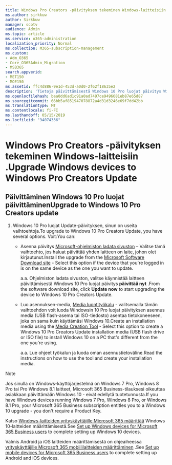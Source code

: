 ```yaml
---
title: Windows Pro Creators -päivityksen tekeminen Windows-laitteisiin .
ms.author: sirkkuw
author: Sirkkuw
manager: scotv
audience: Admin
ms.topic: article
ms.service: o365-administration
localization_priority: Normal
ms.collection: M365-subscription-management
ms.custom:
- Adm_O365
- Core_O365Admin_Migration
- MSB365
search.appverid:
- MET150
- MOE150
ms.assetid: ffc4d886-9e1d-453d-a0d0-2f62f18635e2
description: 'Tietoja päivittämisestä Windows 10 Pro luojat päivitys Windows-laitteet. '
ms.openlocfilehash: baa0dd6ad1c91a0ad7497ce9496681eb87e65d87
ms.sourcegitcommit: 66bb5af851947078872a4d31d3246e69f7dd42bb
ms.translationtype: MT
ms.contentlocale: fi-FI
ms.lasthandoff: 05/15/2019
ms.locfileid: "34074336"
---
```

# <a name="upgrade-windows-devices-to-windows-pro-creators-update"></a><span data-ttu-id="1680b-103">Windows Pro Creators -päivityksen tekeminen Windows-laitteisiin .</span><span class="sxs-lookup"><span data-stu-id="1680b-103">Upgrade Windows devices to Windows Pro Creators Update</span></span>

## <a name="upgrade-to-windows-10-pro-creators-update"></a><span data-ttu-id="1680b-104">Päivittäminen Windows 10 Pro luojat päivittäminen</span><span class="sxs-lookup"><span data-stu-id="1680b-104">Upgrade to Windows 10 Pro Creators update</span></span>
  
1. <span data-ttu-id="1680b-105">Windows 10 Pro luojat Update-päivityksen, sinun on useita vaihtoehtoja.</span><span class="sxs-lookup"><span data-stu-id="1680b-105">To upgrade to Windows 10 Pro Creators Update, you have several options.</span></span> <span data-ttu-id="1680b-106">Voit:</span><span class="sxs-lookup"><span data-stu-id="1680b-106">You can:</span></span>
    
    - <span data-ttu-id="1680b-107">Asenna päivitys [Microsoft-ohjelmiston ladata sivuston](https://go.microsoft.com/fwlink/?LinkID=836951 ) – Valitse tämä vaihtoehto, jos haluat päivittää yhden laitteen on laite, johon olet kirjautunut.</span><span class="sxs-lookup"><span data-stu-id="1680b-107">Install the upgrade from the [Microsoft Software Download site](https://go.microsoft.com/fwlink/?LinkID=836951 ) - Select this option if the device that you're logged in is on the same device as the one you want to update.</span></span>
    
      <span data-ttu-id="1680b-108">a.</span><span class="sxs-lookup"><span data-stu-id="1680b-108">a.</span></span> <span data-ttu-id="1680b-109">Ohjelmiston ladata sivuston, valitse käynnistää laitteen päivittämisestä Windows 10 Pro luojat päivitys **päivittää nyt** .</span><span class="sxs-lookup"><span data-stu-id="1680b-109">From the software download site, click **Update now** to start upgrading the device to Windows 10 Pro Creators Update.</span></span> 
    
     - <span data-ttu-id="1680b-110">Luo asennuksen-media, [Media luontityökalu](https://go.microsoft.com/fwlink/?LinkID=836960) - valitsemalla tämän vaihtoehdon voit luoda Windowsin 10 Pro luojat päivityksen asennus media (USB flash-asema tai ISO-tiedosto) asentaa tietokoneeseen, joka on sama kuin käyttämäsi Windows 10.</span><span class="sxs-lookup"><span data-stu-id="1680b-110">Create an installation media using the [Media Creation Tool](https://go.microsoft.com/fwlink/?LinkID=836960) - Select this option to create a Windows 10 Pro Creators Update installation media (USB flash drive or ISO file) to install Windows 10 on a PC that's different from the one you're using.</span></span>
    
        <span data-ttu-id="1680b-111">a.</span><span class="sxs-lookup"><span data-stu-id="1680b-111">a.</span></span> <span data-ttu-id="1680b-112">Lue ohjeet työkalun ja luoda oman asennustietoväline.</span><span class="sxs-lookup"><span data-stu-id="1680b-112">Read the instructions on how to use the tool and create your installation media.</span></span> 

> [!Note]
> <span data-ttu-id="1680b-113">Jos sinulla on Windows-käyttöjärjestelmä on Windows 7 Pro, Windows 8 Pro tai Pro Windows 8.1 laitteet, Microsoft 365 Business-tilauksesi oikeuttaa asiakkaan päivittämään Windows 10 - eivät edellytä tuotetunnusta.</span><span class="sxs-lookup"><span data-stu-id="1680b-113">If you have Windows devices running Windows 7 Pro, Windows 8 Pro, or Windows 8.1 Pro, your Microsoft 365 Business subscription entitles you to a Windows 10 upgrade - you don't require a Product Key.</span></span>
    
<span data-ttu-id="1680b-114">Katso [Windows-laitteiden yrityskäyttäjille Microsoft 365 määrittää](set-up-windows-devices.md) Windows 10-laitteiden määrittämisestä.</span><span class="sxs-lookup"><span data-stu-id="1680b-114">See [Set up Windows devices for Microsoft 365 Business users](set-up-windows-devices.md) to complete setting up Windows 10 devices.</span></span> 
  
<span data-ttu-id="1680b-115">Valmis Android ja iOS laitteiden määrittämisestä on ohjeaiheessa [yrityskäyttäjille Microsoft 365 mobiililaitteiden määrittäminen](set-up-mobile-devices.md) .</span><span class="sxs-lookup"><span data-stu-id="1680b-115">See [Set up mobile devices for Microsoft 365 Business users](set-up-mobile-devices.md) to complete setting up Android and iOS devices.</span></span> 
  
